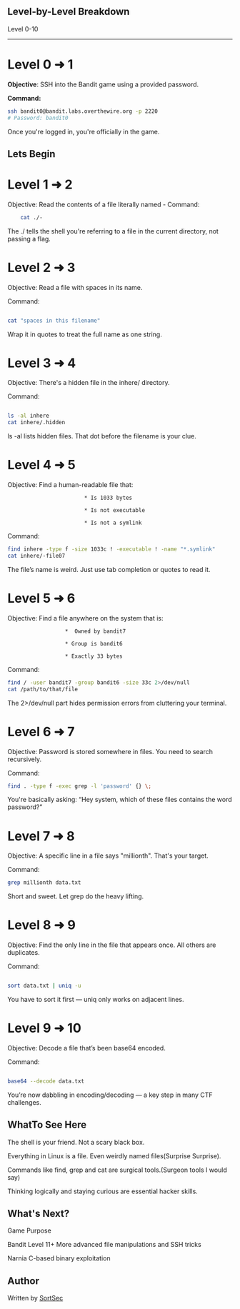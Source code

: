 ## Level-by-Level Breakdown 

Level 0-10

---

# Level 0 ➜ 1

**Objective**: SSH into the Bandit game using a provided password.

**Command:**

```bash
ssh bandit0@bandit.labs.overthewire.org -p 2220
# Password: bandit0

```

Once you're logged in, you're officially in the game.

## Lets Begin

# Level 1 ➜ 2

Objective: Read the contents of a file literally named -
Command:

```bash
    cat ./-

```
The ./ tells the shell you're referring to a file in the current directory, not passing a flag.



# Level 2 ➜ 3

Objective: Read a file with spaces in its name.

Command:

```bash

cat "spaces in this filename"
```
Wrap it in quotes to treat the full name as one string.

# Level 3 ➜ 4

Objective: There's a hidden file in the inhere/ directory.

Command:

```bash

ls -al inhere
cat inhere/.hidden
```
ls -al lists hidden files. That dot before the filename is your clue.

# Level 4 ➜ 5

Objective: Find a human-readable file that:

                            * Is 1033 bytes

                            * Is not executable

                            * Is not a symlink

Command:

```bash
find inhere -type f -size 1033c ! -executable ! -name "*.symlink"
cat inhere/-file07
```
The file’s name is weird. Just use tab completion or quotes to read it.

# Level 5 ➜ 6

Objective: Find a file anywhere on the system that is:

                      *  Owned by bandit7

                      * Group is bandit6

                      * Exactly 33 bytes

Command:

```bash
find / -user bandit7 -group bandit6 -size 33c 2>/dev/null
cat /path/to/that/file
```
The 2>/dev/null part hides permission errors from cluttering your terminal.

# Level 6 ➜ 7

Objective: Password is stored somewhere in files. You need to search recursively.

Command:

```bash
find . -type f -exec grep -l 'password' {} \;
```
You're basically asking: “Hey system, which of these files contains the word password?”

# Level 7 ➜ 8

Objective: A specific line in a file says "millionth". That's your target.

Command:

```bash
grep millionth data.txt
```
Short and sweet. Let grep do the heavy lifting.

# Level 8 ➜ 9

Objective: Find the only line in the file that appears once. All others are duplicates.

Command:

```bash

sort data.txt | uniq -u
```
You have to sort it first — uniq only works on adjacent lines.

# Level 9 ➜ 10

Objective: Decode a file that’s been base64 encoded.

Command:

```bash

base64 --decode data.txt
```
You’re now dabbling in encoding/decoding — a key step in many CTF challenges.

## WhatTo See Here

The shell is your friend. Not a scary black box.

Everything in Linux is a file. Even weirdly named files(Surprise Surprise).

Commands like find, grep and cat are surgical tools.(Surgeon tools I would say)

Thinking logically and staying curious are essential hacker skills.


## What's Next?

Game	Purpose

Bandit Level 11+	More advanced file manipulations and SSH tricks

Narnia	C-based binary exploitation


## Author 

Written by [SortSec](https://github.com/sortlight)